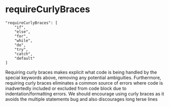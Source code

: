 # requireCurlyBraces

    "requireCurlyBraces": [
        "if",
        "else",
        "for",
        "while",
        "do",
        "try",
        "catch",
        "default"
    ]

Requiring curly braces makes explicit what code is being
handled by the special keywords above, removing any
potential ambiguities. Furthermore, requiring curly braces
eliminates a common source of errors where code is
inadvertedly included or excluded from code block due to
indentation/formatting errors. We should encourage using
curly braces as it avoids the multiple statements bug and
also discourages long terse lines
